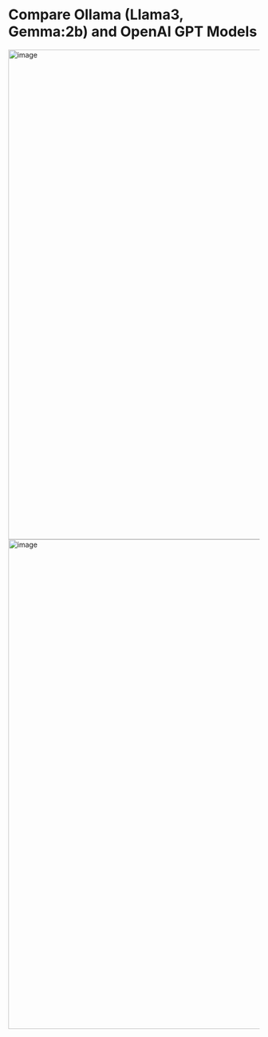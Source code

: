 # Compare Ollama (Llama3, Gemma:2b) and OpenAI GPT Models
<img width="980" alt="image" src="https://github.com/rutujamanoharkute/Compare_Ollama_gpt/assets/114360071/7748b9ab-6417-4131-a486-fe0b5c123223">
<img width="980" alt="image" src="https://github.com/rutujamanoharkute/Compare_Ollama_gpt/assets/114360071/081b1a33-8b46-4712-a505-466339de51c6">

